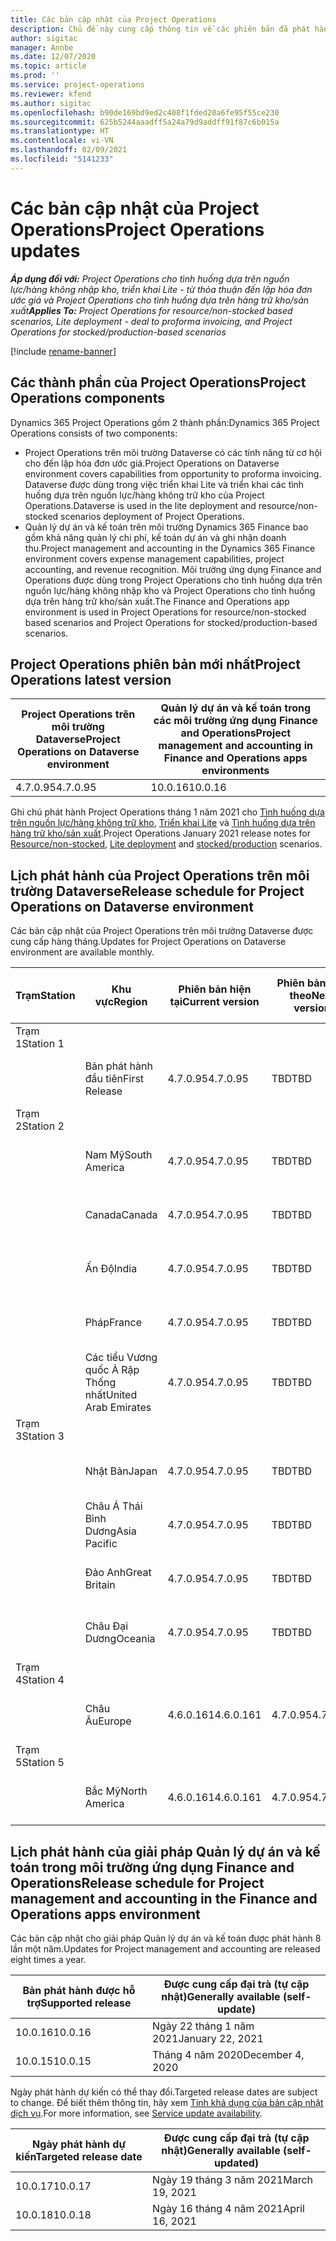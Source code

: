 ```yaml
---
title: Các bản cập nhật của Project Operations
description: Chủ đề này cung cấp thông tin về các phiên bản đã phát hành của Dynamics 365 Project Operations.
author: sigitac
manager: Annbe
ms.date: 12/07/2020
ms.topic: article
ms.prod: ''
ms.service: project-operations
ms.reviewer: kfend
ms.author: sigitac
ms.openlocfilehash: b90de169bd9ed2c408f1fded20a6fe95f55ce230
ms.sourcegitcommit: 625b5244aaadff5a24a79d9addff91f87c6b015a
ms.translationtype: HT
ms.contentlocale: vi-VN
ms.lasthandoff: 02/09/2021
ms.locfileid: "5141233"
---
```

# <a name="project-operations-updates"></a><span data-ttu-id="f9a10-103">Các bản cập nhật của Project Operations</span><span class="sxs-lookup"><span data-stu-id="f9a10-103">Project Operations updates</span></span>

<span data-ttu-id="f9a10-104">_**Áp dụng đối với:** Project Operations cho tình huống dựa trên nguồn lực/hàng không nhập kho, triển khai Lite - từ thỏa thuận đến lập hóa đơn ước giá và Project Operations cho tình huống dựa trên hàng trữ kho/sản xuất_</span><span class="sxs-lookup"><span data-stu-id="f9a10-104">_**Applies To:** Project Operations for resource/non-stocked based scenarios, Lite deployment - deal to proforma invoicing, and Project Operations for stocked/production-based scenarios_</span></span>

[!include [rename-banner](~/includes/cc-data-platform-banner.md)]

## <a name="project-operations-components"></a><span data-ttu-id="f9a10-105">Các thành phần của Project Operations</span><span class="sxs-lookup"><span data-stu-id="f9a10-105">Project Operations components</span></span>

<span data-ttu-id="f9a10-106">Dynamics 365 Project Operations gồm 2 thành phần:</span><span class="sxs-lookup"><span data-stu-id="f9a10-106">Dynamics 365 Project Operations consists of two components:</span></span>

- <span data-ttu-id="f9a10-107">Project Operations trên môi trường Dataverse có các tính năng từ cơ hội cho đến lập hóa đơn ước giá.</span><span class="sxs-lookup"><span data-stu-id="f9a10-107">Project Operations on Dataverse environment covers capabilities from opportunity to proforma invoicing.</span></span> <span data-ttu-id="f9a10-108">Dataverse được dùng trong việc triển khai Lite và triển khai các tình huống dựa trên nguồn lực/hàng không trữ kho của Project Operations.</span><span class="sxs-lookup"><span data-stu-id="f9a10-108">Dataverse is used in the lite deployment and resource/non-stocked scenarios deployment of Project Operations.</span></span>
- <span data-ttu-id="f9a10-109">Quản lý dự án và kế toán trên môi trường Dynamics 365 Finance bao gồm khả năng quản lý chi phí, kế toán dự án và ghi nhận doanh thu.</span><span class="sxs-lookup"><span data-stu-id="f9a10-109">Project management and accounting in the Dynamics 365 Finance environment covers expense management capabilities, project accounting, and revenue recognition.</span></span> <span data-ttu-id="f9a10-110">Môi trường ứng dụng Finance and Operations được dùng trong Project Operations cho tình huống dựa trên nguồn lực/hàng không nhập kho và Project Operations cho tình huống dựa trên hàng trữ kho/sản xuất.</span><span class="sxs-lookup"><span data-stu-id="f9a10-110">The Finance and Operations app environment is used in Project Operations for resource/non-stocked based scenarios and Project Operations for stocked/production-based scenarios.</span></span>

## <a name="project-operations-latest-version"></a><span data-ttu-id="f9a10-111">Project Operations phiên bản mới nhất</span><span class="sxs-lookup"><span data-stu-id="f9a10-111">Project Operations latest version</span></span>

| <span data-ttu-id="f9a10-112">Project Operations trên môi trường Dataverse</span><span class="sxs-lookup"><span data-stu-id="f9a10-112">Project Operations on Dataverse environment</span></span> | <span data-ttu-id="f9a10-113">Quản lý dự án và kế toán trong các môi trường ứng dụng Finance and Operations</span><span class="sxs-lookup"><span data-stu-id="f9a10-113">Project management and accounting in Finance and Operations apps environments</span></span> |
| --- | --- |
| <span data-ttu-id="f9a10-114">4.7.0.95</span><span class="sxs-lookup"><span data-stu-id="f9a10-114">4.7.0.95</span></span> | <span data-ttu-id="f9a10-115">10.0.16</span><span class="sxs-lookup"><span data-stu-id="f9a10-115">10.0.16</span></span> |

<span data-ttu-id="f9a10-116">Ghi chú phát hành Project Operations tháng 1 năm 2021 cho [Tình huống dựa trên nguồn lực/hàng không trữ kho](whats-new-feb-2021-resource-based.md), [Triển khai Lite](../pro/whats-new/whats-new-feb-2021-lite.md) và [Tình huống dựa trên hàng trữ kho/sản xuất](../prod-pma/whats-new/whats-new-jan-2021-stocked.md).</span><span class="sxs-lookup"><span data-stu-id="f9a10-116">Project Operations January 2021 release notes for [Resource/non-stocked](whats-new-feb-2021-resource-based.md), [Lite deployment](../pro/whats-new/whats-new-feb-2021-lite.md) and [stocked/production](../prod-pma/whats-new/whats-new-jan-2021-stocked.md) scenarios.</span></span>

## <a name="release-schedule-for-project-operations-on-dataverse-environment"></a><span data-ttu-id="f9a10-117">Lịch phát hành của Project Operations trên môi trường Dataverse</span><span class="sxs-lookup"><span data-stu-id="f9a10-117">Release schedule for Project Operations on Dataverse environment</span></span>

<span data-ttu-id="f9a10-118">Các bản cập nhật của Project Operations trên môi trường Dataverse được cung cấp hàng tháng.</span><span class="sxs-lookup"><span data-stu-id="f9a10-118">Updates for Project Operations on Dataverse environment are available monthly.</span></span> 

| <span data-ttu-id="f9a10-119">Trạm</span><span class="sxs-lookup"><span data-stu-id="f9a10-119">Station</span></span>   | <span data-ttu-id="f9a10-120">Khu vực</span><span class="sxs-lookup"><span data-stu-id="f9a10-120">Region</span></span>        | <span data-ttu-id="f9a10-121">Phiên bản hiện tại</span><span class="sxs-lookup"><span data-stu-id="f9a10-121">Current version</span></span> | <span data-ttu-id="f9a10-122">Phiên bản tiếp theo</span><span class="sxs-lookup"><span data-stu-id="f9a10-122">Next version</span></span> | <span data-ttu-id="f9a10-123">Được cung cấp đại trà</span><span class="sxs-lookup"><span data-stu-id="f9a10-123">Generally available</span></span> |
|-----------|---------------|-----------------|--------------|---------------------|
| <span data-ttu-id="f9a10-124">Trạm 1</span><span class="sxs-lookup"><span data-stu-id="f9a10-124">Station 1</span></span> |   &nbsp;      |    &nbsp;       | &nbsp;       |      &nbsp;         |
|   &nbsp;  | <span data-ttu-id="f9a10-125">Bản phát hành đầu tiên</span><span class="sxs-lookup"><span data-stu-id="f9a10-125">First Release</span></span> |  <span data-ttu-id="f9a10-126">4.7.0.95</span><span class="sxs-lookup"><span data-stu-id="f9a10-126">4.7.0.95</span></span>       | <span data-ttu-id="f9a10-127">TBD</span><span class="sxs-lookup"><span data-stu-id="f9a10-127">TBD</span></span>     | <span data-ttu-id="f9a10-128">19 tháng 2 năm 2021</span><span class="sxs-lookup"><span data-stu-id="f9a10-128">19-Feb-21</span></span>           |
| <span data-ttu-id="f9a10-129">Trạm 2</span><span class="sxs-lookup"><span data-stu-id="f9a10-129">Station 2</span></span> |   &nbsp;      |    &nbsp;       | &nbsp;       |      &nbsp;         |
|   &nbsp;  | <span data-ttu-id="f9a10-130">Nam Mỹ</span><span class="sxs-lookup"><span data-stu-id="f9a10-130">South America</span></span> |  <span data-ttu-id="f9a10-131">4.7.0.95</span><span class="sxs-lookup"><span data-stu-id="f9a10-131">4.7.0.95</span></span>       | <span data-ttu-id="f9a10-132">TBD</span><span class="sxs-lookup"><span data-stu-id="f9a10-132">TBD</span></span>     | <span data-ttu-id="f9a10-133">19 tháng 2 năm 2021</span><span class="sxs-lookup"><span data-stu-id="f9a10-133">19-Feb-21</span></span>           |
|    &nbsp; | <span data-ttu-id="f9a10-134">Canada</span><span class="sxs-lookup"><span data-stu-id="f9a10-134">Canada</span></span>        |  <span data-ttu-id="f9a10-135">4.7.0.95</span><span class="sxs-lookup"><span data-stu-id="f9a10-135">4.7.0.95</span></span>       | <span data-ttu-id="f9a10-136">TBD</span><span class="sxs-lookup"><span data-stu-id="f9a10-136">TBD</span></span>     | <span data-ttu-id="f9a10-137">19 tháng 2 năm 2021</span><span class="sxs-lookup"><span data-stu-id="f9a10-137">19-Feb-21</span></span>           |
|   &nbsp;  | <span data-ttu-id="f9a10-138">Ấn Độ</span><span class="sxs-lookup"><span data-stu-id="f9a10-138">India</span></span>         |  <span data-ttu-id="f9a10-139">4.7.0.95</span><span class="sxs-lookup"><span data-stu-id="f9a10-139">4.7.0.95</span></span>       | <span data-ttu-id="f9a10-140">TBD</span><span class="sxs-lookup"><span data-stu-id="f9a10-140">TBD</span></span>     | <span data-ttu-id="f9a10-141">19 tháng 2 năm 2021</span><span class="sxs-lookup"><span data-stu-id="f9a10-141">19-Feb-21</span></span>           |
|   &nbsp;  | <span data-ttu-id="f9a10-142">Pháp</span><span class="sxs-lookup"><span data-stu-id="f9a10-142">France</span></span>         |  <span data-ttu-id="f9a10-143">4.7.0.95</span><span class="sxs-lookup"><span data-stu-id="f9a10-143">4.7.0.95</span></span>       | <span data-ttu-id="f9a10-144">TBD</span><span class="sxs-lookup"><span data-stu-id="f9a10-144">TBD</span></span>     | <span data-ttu-id="f9a10-145">19 tháng 2 năm 2021</span><span class="sxs-lookup"><span data-stu-id="f9a10-145">19-Feb-21</span></span>           |
|   &nbsp;  | <span data-ttu-id="f9a10-146">Các tiểu Vương quốc Ả Rập Thống nhất</span><span class="sxs-lookup"><span data-stu-id="f9a10-146">United Arab Emirates</span></span>         |  <span data-ttu-id="f9a10-147">4.7.0.95</span><span class="sxs-lookup"><span data-stu-id="f9a10-147">4.7.0.95</span></span>       | <span data-ttu-id="f9a10-148">TBD</span><span class="sxs-lookup"><span data-stu-id="f9a10-148">TBD</span></span>     | <span data-ttu-id="f9a10-149">19 tháng 2 năm 2021</span><span class="sxs-lookup"><span data-stu-id="f9a10-149">19-Feb-21</span></span>           |
| <span data-ttu-id="f9a10-150">Trạm 3</span><span class="sxs-lookup"><span data-stu-id="f9a10-150">Station 3</span></span>  |      &nbsp;   |     &nbsp;      |     &nbsp;   |      &nbsp;         |
|   &nbsp;  | <span data-ttu-id="f9a10-151">Nhật Bản</span><span class="sxs-lookup"><span data-stu-id="f9a10-151">Japan</span></span>         |  <span data-ttu-id="f9a10-152">4.7.0.95</span><span class="sxs-lookup"><span data-stu-id="f9a10-152">4.7.0.95</span></span>       | <span data-ttu-id="f9a10-153">TBD</span><span class="sxs-lookup"><span data-stu-id="f9a10-153">TBD</span></span>     | <span data-ttu-id="f9a10-154">26 tháng 2 năm 2021</span><span class="sxs-lookup"><span data-stu-id="f9a10-154">26-Feb-21</span></span>           |
|   &nbsp;  | <span data-ttu-id="f9a10-155">Châu Á Thái Bình Dương</span><span class="sxs-lookup"><span data-stu-id="f9a10-155">Asia Pacific</span></span>  |  <span data-ttu-id="f9a10-156">4.7.0.95</span><span class="sxs-lookup"><span data-stu-id="f9a10-156">4.7.0.95</span></span>       | <span data-ttu-id="f9a10-157">TBD</span><span class="sxs-lookup"><span data-stu-id="f9a10-157">TBD</span></span>     | <span data-ttu-id="f9a10-158">26 tháng 2 năm 2021</span><span class="sxs-lookup"><span data-stu-id="f9a10-158">26-Feb-21</span></span>           |
|   &nbsp;  | <span data-ttu-id="f9a10-159">Đảo Anh</span><span class="sxs-lookup"><span data-stu-id="f9a10-159">Great Britain</span></span> |  <span data-ttu-id="f9a10-160">4.7.0.95</span><span class="sxs-lookup"><span data-stu-id="f9a10-160">4.7.0.95</span></span>       | <span data-ttu-id="f9a10-161">TBD</span><span class="sxs-lookup"><span data-stu-id="f9a10-161">TBD</span></span>     | <span data-ttu-id="f9a10-162">26 tháng 2 năm 2021</span><span class="sxs-lookup"><span data-stu-id="f9a10-162">26-Feb-21</span></span>           |
|   &nbsp;  | <span data-ttu-id="f9a10-163">Châu Đại Dương</span><span class="sxs-lookup"><span data-stu-id="f9a10-163">Oceania</span></span>       |  <span data-ttu-id="f9a10-164">4.7.0.95</span><span class="sxs-lookup"><span data-stu-id="f9a10-164">4.7.0.95</span></span>       | <span data-ttu-id="f9a10-165">TBD</span><span class="sxs-lookup"><span data-stu-id="f9a10-165">TBD</span></span>     | <span data-ttu-id="f9a10-166">26 tháng 2 năm 2021</span><span class="sxs-lookup"><span data-stu-id="f9a10-166">26-Feb-21</span></span>           |
| <span data-ttu-id="f9a10-167">Trạm 4</span><span class="sxs-lookup"><span data-stu-id="f9a10-167">Station 4</span></span> |     &nbsp;    |     &nbsp;      |     &nbsp;   |      &nbsp;         |
|   &nbsp;  | <span data-ttu-id="f9a10-168">Châu Âu</span><span class="sxs-lookup"><span data-stu-id="f9a10-168">Europe</span></span>        |  <span data-ttu-id="f9a10-169">4.6.0.161</span><span class="sxs-lookup"><span data-stu-id="f9a10-169">4.6.0.161</span></span>       | <span data-ttu-id="f9a10-170">4.7.0.95</span><span class="sxs-lookup"><span data-stu-id="f9a10-170">4.7.0.95</span></span>     | <span data-ttu-id="f9a10-171">12 tháng 2 năm 2021</span><span class="sxs-lookup"><span data-stu-id="f9a10-171">12-Feb-21</span></span>           |
| <span data-ttu-id="f9a10-172">Trạm 5</span><span class="sxs-lookup"><span data-stu-id="f9a10-172">Station 5</span></span> |     &nbsp;    |     &nbsp;      |     &nbsp;   |      &nbsp;         |
|   &nbsp;  | <span data-ttu-id="f9a10-173">Bắc Mỹ</span><span class="sxs-lookup"><span data-stu-id="f9a10-173">North America</span></span> |  <span data-ttu-id="f9a10-174">4.6.0.161</span><span class="sxs-lookup"><span data-stu-id="f9a10-174">4.6.0.161</span></span>       | <span data-ttu-id="f9a10-175">4.7.0.95</span><span class="sxs-lookup"><span data-stu-id="f9a10-175">4.7.0.95</span></span>     | <span data-ttu-id="f9a10-176">19 tháng 2 năm 2021</span><span class="sxs-lookup"><span data-stu-id="f9a10-176">19-Feb-21</span></span>           |

## <a name="release-schedule-for-project-management-and-accounting-in-the-finance-and-operations-apps-environment"></a><span data-ttu-id="f9a10-177">Lịch phát hành của giải pháp Quản lý dự án và kế toán trong môi trường ứng dụng Finance and Operations</span><span class="sxs-lookup"><span data-stu-id="f9a10-177">Release schedule for Project management and accounting in the Finance and Operations apps environment</span></span>

<span data-ttu-id="f9a10-178">Các bản cập nhật cho giải pháp Quản lý dự án và kế toán được phát hành 8 lần một năm.</span><span class="sxs-lookup"><span data-stu-id="f9a10-178">Updates for Project management and accounting are released eight times a year.</span></span>

| <span data-ttu-id="f9a10-179">Bản phát hành được hỗ trợ</span><span class="sxs-lookup"><span data-stu-id="f9a10-179">Supported release</span></span> | <span data-ttu-id="f9a10-180">Được cung cấp đại trà (tự cập nhật)</span><span class="sxs-lookup"><span data-stu-id="f9a10-180">Generally available (self-update)</span></span> |
| --- | --- |
| <span data-ttu-id="f9a10-181">10.0.16</span><span class="sxs-lookup"><span data-stu-id="f9a10-181">10.0.16</span></span> | <span data-ttu-id="f9a10-182">Ngày 22 tháng 1 năm 2021</span><span class="sxs-lookup"><span data-stu-id="f9a10-182">January 22, 2021</span></span> |
| <span data-ttu-id="f9a10-183">10.0.15</span><span class="sxs-lookup"><span data-stu-id="f9a10-183">10.0.15</span></span> | <span data-ttu-id="f9a10-184">Tháng 4 năm 2020</span><span class="sxs-lookup"><span data-stu-id="f9a10-184">December 4, 2020</span></span> |


<span data-ttu-id="f9a10-185">Ngày phát hành dự kiến có thể thay đổi.</span><span class="sxs-lookup"><span data-stu-id="f9a10-185">Targeted release dates are subject to change.</span></span> <span data-ttu-id="f9a10-186">Để biết thêm thông tin, hãy xem [Tính khả dụng của bản cập nhật dịch vụ](https://docs.microsoft.com/dynamics365/fin-ops-core/fin-ops/get-started/public-preview-releases?toc=/dynamics365/finance/toc.json).</span><span class="sxs-lookup"><span data-stu-id="f9a10-186">For more information, see [Service update availability](https://docs.microsoft.com/dynamics365/fin-ops-core/fin-ops/get-started/public-preview-releases?toc=/dynamics365/finance/toc.json).</span></span>

| <span data-ttu-id="f9a10-187">Ngày phát hành dự kiến</span><span class="sxs-lookup"><span data-stu-id="f9a10-187">Targeted release date</span></span> | <span data-ttu-id="f9a10-188">Được cung cấp đại trà (tự cập nhật)</span><span class="sxs-lookup"><span data-stu-id="f9a10-188">Generally available (self- updated)</span></span> |
| --- | --- |
| <span data-ttu-id="f9a10-189">10.0.17</span><span class="sxs-lookup"><span data-stu-id="f9a10-189">10.0.17</span></span> | <span data-ttu-id="f9a10-190">Ngày 19 tháng 3 năm 2021</span><span class="sxs-lookup"><span data-stu-id="f9a10-190">March 19, 2021</span></span> |
| <span data-ttu-id="f9a10-191">10.0.18</span><span class="sxs-lookup"><span data-stu-id="f9a10-191">10.0.18</span></span> | <span data-ttu-id="f9a10-192">Ngày 16 tháng 4 năm 2021</span><span class="sxs-lookup"><span data-stu-id="f9a10-192">April 16, 2021</span></span> |
